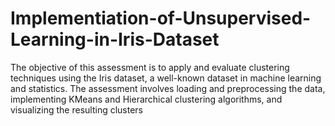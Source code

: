 # Implementiation-of-Unsupervised-Learning-in-Iris-Dataset
The objective of this assessment is to apply and evaluate clustering techniques using the Iris dataset, a well-known dataset in machine learning and statistics. The assessment involves loading and preprocessing the data, implementing KMeans and Hierarchical clustering algorithms, and visualizing the resulting clusters
